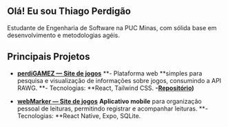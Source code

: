 ## Olá! Eu sou Thiago Perdigão

Estudante de Engenharia de Software na PUC Minas, com sólida base em desenvolvimento e metodologias agéis.

## Principais Projetos

* **[perdiGAMEZ — Site de jogos]((https://perdigame.vercel.app/))**
**- Plataforma web **simples para pesquisa e visualização de informações sobre jogos, consumindo a API RAWG.
**- Tecnologias: **React, Tailwind CSS.
**-[Repositório](https://github.com/ThiagoPerdigao/perdigamez))**
  
* **[webMarker — Site de jogos](https://github.com/ThiagoPerdigao/webmarkermobile)**
**Aplicativo mobile** para organização pessoal de leituras, permitindo registrar e acompanhar leituras.
**- Tecnologias: **React Native, Expo, SQLite.


 
<!--


**ThiagoPerdigao/ThiagoPerdigao** is a ✨ _special_ ✨ repository because its `README.md` (this file) appears on your GitHub profile.

Here are some ideas to get you started:

- 🔭 I’m currently working on ...
- 🌱 I’m currently learning ...
- 👯 I’m looking to collaborate on ...
- 🤔 I’m looking for help with ...
- 💬 Ask me about ...
- 📫 How to reach me: ...
- 😄 Pronouns: ...
- ⚡ Fun fact: ...
-->
